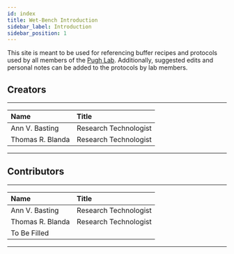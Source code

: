 ```yaml
---
id: index
title: Wet-Bench Introduction
sidebar_label: Introduction
sidebar_position: 1
---
```


This site is meant to be used for referencing buffer recipes and protocols used by all members of the <a href="https://www.pughlab.psu.edu/" target="_blank">Pugh Lab</a>. Additionally, suggested edits and personal notes can be added to the protocols by lab members.


## Creators

***

| Name | Title |
| :------------ | :-------------- |
| Ann V. Basting | Research Technologist |
| Thomas R. Blanda | Research Technologist |

***


## Contributors

***

| Name | Title |
| :------------ | :-------------- |
| Ann V. Basting | Research Technologist |
| Thomas R. Blanda | Research Technologist |
| To Be Filled | |

***
